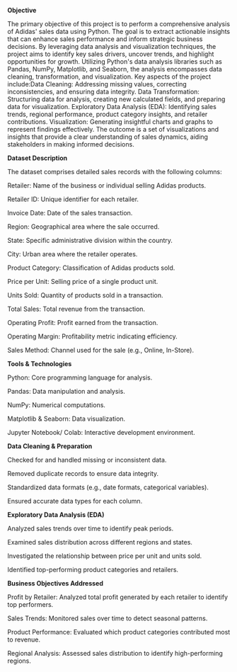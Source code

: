 **Objective**

The primary objective of this project is to perform a comprehensive analysis of Adidas' sales data using Python. The goal is to extract actionable insights that can enhance sales performance and inform strategic business decisions. By leveraging data analysis and visualization techniques, the project aims to identify key sales drivers, uncover trends, and highlight opportunities for growth.
Utilizing Python's data analysis libraries such as Pandas, NumPy, Matplotlib, and Seaborn, the analysis encompasses data cleaning, transformation, and visualization. Key aspects of the project include:​
Data Cleaning: Addressing missing values, correcting inconsistencies, and ensuring data integrity.
Data Transformation: Structuring data for analysis, creating new calculated fields, and preparing data for visualization.
Exploratory Data Analysis (EDA): Identifying sales trends, regional performance, product category insights, and retailer contributions.
Visualization: Generating insightful charts and graphs to represent findings effectively.​
The outcome is a set of visualizations and insights that provide a clear understanding of sales dynamics, aiding stakeholders in making informed decisions.


**Dataset Description**

The dataset comprises detailed sales records with the following columns:

Retailer: Name of the business or individual selling Adidas products.

Retailer ID: Unique identifier for each retailer.

Invoice Date: Date of the sales transaction.

Region: Geographical area where the sale occurred.

State: Specific administrative division within the country.

City: Urban area where the retailer operates.

Product Category: Classification of Adidas products sold.

Price per Unit: Selling price of a single product unit.

Units Sold: Quantity of products sold in a transaction.

Total Sales: Total revenue from the transaction.

Operating Profit: Profit earned from the transaction.

Operating Margin: Profitability metric indicating efficiency.

Sales Method: Channel used for the sale (e.g., Online, In-Store).

**Tools & Technologies**

Python: Core programming language for analysis.

Pandas: Data manipulation and analysis.

NumPy: Numerical computations.

Matplotlib & Seaborn: Data visualization.

Jupyter Notebook/ Colab: Interactive development environment.

**Data Cleaning & Preparation**

Checked for and handled missing or inconsistent data.

Removed duplicate records to ensure data integrity.

Standardized data formats (e.g., date formats, categorical variables).

Ensured accurate data types for each column.

**Exploratory Data Analysis (EDA)**

Analyzed sales trends over time to identify peak periods.

Examined sales distribution across different regions and states.

Investigated the relationship between price per unit and units sold.

Identified top-performing product categories and retailers.

**Business Objectives Addressed**

Profit by Retailer: Analyzed total profit generated by each retailer to identify top performers.

Sales Trends: Monitored sales over time to detect seasonal patterns.

Product Performance: Evaluated which product categories contributed most to revenue.

Regional Analysis: Assessed sales distribution to identify high-performing regions.



​
